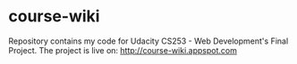 # course-wiki
Repository contains my code for Udacity CS253 - Web Development's Final Project. The project is live on: http://course-wiki.appspot.com
